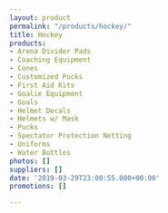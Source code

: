 ```yaml
---
layout: product
permalink: "/products/hockey/"
title: Hockey
products:
- Arena Divider Pads
- Coaching Equipment
- Cones
- Customized Pucks
- First Aid Kits
- Goalie Equipment
- Goals
- Helmet Decals
- Helmets w/ Mask
- Pucks
- Spectator Protection Netting
- Uniforms
- Water Bottles
photos: []
suppliers: []
date: '2019-03-29T23:00:55.000+00:00'
promotions: []

---
```

